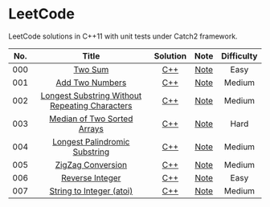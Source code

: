 # LeetCode

LeetCode solutions in C++11 with unit tests under Catch2 framework.

| No.  |  Title  |             Solution             |               Note               | Difficulty |
| :--: | :-----: | :------------------------------: | :------------------------------: | :--------: |
| 000  | [Two Sum](https://leetcode.com/problems/two-sum/) | [C++](./000.%20Two%20Sum/solution.h) | [Note](./000.%20Two%20Sum/README.md) |    Easy    |
| 001 | [Add Two Numbers](https://leetcode.com/problems/add-two-numbers/) | [C++](./001.%20Add%20Two%20Numbers/solution.h) | [Note](./001.%20Add%20Two%20Numbers/README.md) | Medium |
| 002 | [Longest Substring Without Repeating Characters](https://leetcode.com/problems/longest-substring-without-repeating-characters/) | [C++](./002.%20Longest%20Substring%20Without%20Repeating%20Characters/solution.h) | [Note](./002.%20Longest%20Substring%20Without%20Repeating%20Characters/README.md) | Medium |
| 003 | [Median of Two Sorted Arrays](https://leetcode.com/problems/median-of-two-sorted-arrays/) | [C++](./003.%20Median%20of%20Two%20Sorted%20Arrays/solution.h) | [Note](./003.%20Median%20of%20Two%20Sorted%20Arrays/README.md) | Hard |
| 004 | [Longest Palindromic Substring](https://leetcode.com/problems/longest-palindromic-substring/) | [C++](./004.%20Longest%20Palindromic%20Substring/solution.h) | [Note](./004.%20Longest%20Palindromic%20Substring/README.md) | Medium |
| 005 | [ZigZag Conversion](https://leetcode.com/problems/zigzag-conversion/) | [C++](./005.%20ZigZag%20Conversion/solution.h) | [Note](./005.%20ZigZag%20Conversion/README.md) | Medium |
| 006 | [Reverse Integer](https://leetcode.com/problems/reverse-integer/) | [C++](./006.%20Reverse%20Integer/solution.h) | [Note](./006.%20Reverse%20Integer/README.md) | Easy |
| 007 | [String to Integer (atoi)](https://leetcode.com/problems/string-to-integer-atoi/) | [C++](./007.%20String%20to%20Integer%20(atoi)/solution.h) | [Note](./007.%20String%20to%20Integer%20(atoi)/README.md) | Medium |


